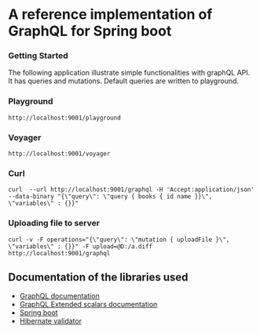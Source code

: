 # A reference implementation of GraphQL for Spring boot

### Getting Started

The following application illustrate simple functionalities with graphQL API. It has queries and mutations. Default queries are written to playground. 


### Playground
```
http://localhost:9001/playground
```

### Voyager
```
http://localhost:9001/voyager
```

### Curl
```
curl  --url http://localhost:9001/graphql -H 'Accept:application/json' --data-binary "{\"query\": \"query { books { id name }}\", \"variables\" : {}}"
```

### Uploading file to server

```
curl -v -F operations="{\"query\": \"mutation { uploadFile }\", \"variables\" : {}}" -F upload=@D:/a.diff http://localhost:9001/graphql
```

## Documentation of the libraries used
* [GraphQL documentation](https://graphql.org/)
* [GraphQL Extended scalars documentation](https://github.com/graphql-java/graphql-java-extended-scalars)
* [Spring boot](https://docs.spring.io/spring-boot/docs/current/reference/html/)
* [Hibernate validator](https://hibernate.org/validator/)

